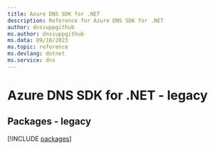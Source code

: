 ```yaml
---
title: Azure DNS SDK for .NET
description: Reference for Azure DNS SDK for .NET
author: dnssuppgithub
ms.author: dnssuppgithub
ms.data: 09/18/2023
ms.topic: reference
ms.devlang: dotnet
ms.service: dns
---
```

# Azure DNS SDK for .NET - legacy
## Packages - legacy
[!INCLUDE [packages](dns-index.md)]